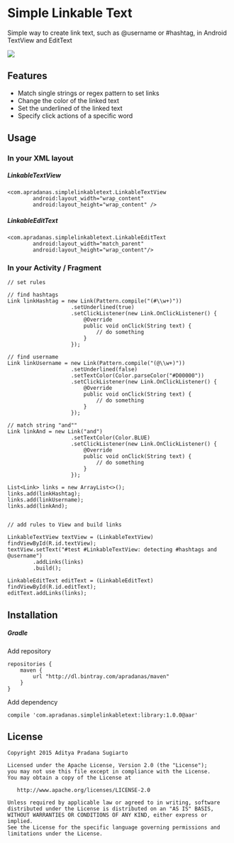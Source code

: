# Simple Linkable Text

Simple way to create link text, such as @username or #hashtag, in Android TextView and EditText

![](https://raw.githubusercontent.com/apradanas/simple-linkable-text/master/screenshots/slt_demo.gif)

Features
--------

- Match single strings or regex pattern to set links
- Change the color of the linked text
- Set the underlined of the linked text
- Specify click actions of a specific word

Usage
-----
### In your XML layout

##### LinkableTextView

```
<com.apradanas.simplelinkabletext.LinkableTextView
        android:layout_width="wrap_content"
        android:layout_height="wrap_content" />
```

##### LinkableEditText

```
<com.apradanas.simplelinkabletext.LinkableEditText
        android:layout_width="match_parent"
        android:layout_height="wrap_content"/>
```

### In your Activity / Fragment

```
// set rules

// find hashtags
Link linkHashtag = new Link(Pattern.compile("(#\\w+)"))
                	.setUnderlined(true)
                	.setClickListener(new Link.OnClickListener() {
                    	@Override
                    	public void onClick(String text) {
                       		// do something
                    	}
                	});

// find username
Link linkUsername = new Link(Pattern.compile("(@\\w+)"))
                	.setUnderlined(false)
                	.setTextColor(Color.parseColor("#D00000"))
                	.setClickListener(new Link.OnClickListener() {
                   		@Override
                    	public void onClick(String text) {
                       		// do something
                    	}
                	});

// match string "and""
Link linkAnd = new Link("and")
               		.setTextColor(Color.BLUE)
                	.setClickListener(new Link.OnClickListener() {
                   		@Override
                    	public void onClick(String text) {
                       		// do something
                    	}
                	});

List<Link> links = new ArrayList<>();
links.add(linkHashtag);
links.add(linkUsername);
links.add(linkAnd);


// add rules to View and build links

LinkableTextView textView = (LinkableTextView) findViewById(R.id.textView);
textView.setText("#test #LinkableTextView: detecting #hashtags and @username")
		.addLinks(links)
		.build();

LinkableEditText editText = (LinkableEditText) findViewById(R.id.editText);
editText.addLinks(links);
```

Installation
------------
##### Gradle

Add repository

```
repositories {
    maven {
        url "http://dl.bintray.com/apradanas/maven"
    }
}
```

Add dependency

```
compile 'com.apradanas.simplelinkabletext:library:1.0.0@aar'
```


License
-------

    Copyright 2015 Aditya Pradana Sugiarto

    Licensed under the Apache License, Version 2.0 (the "License");
    you may not use this file except in compliance with the License.
    You may obtain a copy of the License at

       http://www.apache.org/licenses/LICENSE-2.0

    Unless required by applicable law or agreed to in writing, software
    distributed under the License is distributed on an "AS IS" BASIS,
    WITHOUT WARRANTIES OR CONDITIONS OF ANY KIND, either express or implied.
    See the License for the specific language governing permissions and
    limitations under the License.